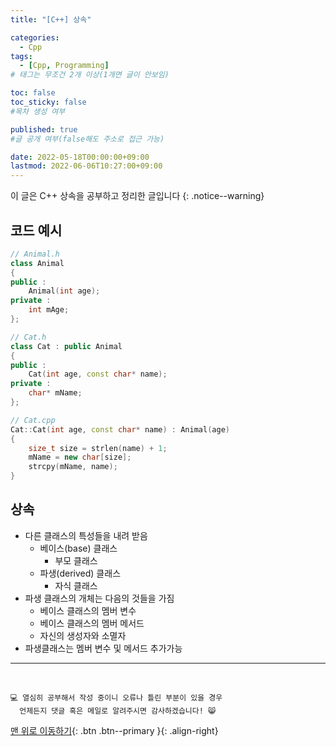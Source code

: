 ```yaml
---
title: "[C++] 상속" 

categories:
  - Cpp
tags:
  - [Cpp, Programming]
# 태그는 무조건 2개 이상(1개면 글이 안보임)

toc: false
toc_sticky: false
#목차 생성 여부

published: true
#글 공개 여부(false해도 주소로 접근 가능)

date: 2022-05-18T00:00:00+09:00
lastmod: 2022-06-06T10:27:00+09:00
---
```


이 글은 C++ 상속을 공부하고 정리한 글입니다
{: .notice--warning}

## 코드 예시
```cpp
// Animal.h
class Animal
{
public :
    Animal(int age);
private :
    int mAge;
};

// Cat.h
class Cat : public Animal
{
public :
    Cat(int age, const char* name);
private :
    char* mName;
};

// Cat.cpp
Cat::Cat(int age, const char* name) : Animal(age)
{
    size_t size = strlen(name) + 1;
    mName = new char[size];
    strcpy(mName, name);
}
```

## 상속
- 다른 클래스의 특성들을 내려 받음
  - 베이스(base) 클래스
    - 부모 클래스
  - 파생(derived) 클래스
    - 자식 클래스
- 파생 클래스의 개체는 다음의 것들을 가짐
  - 베이스 클래스의 멤버 변수
  - 베이스 클래스의 멤버 메서드
  - 자신의 생성자와 소멸자
- 파생클래스는 멤버 변수 및 메서드 추가가능

***
<br>

    💻 열심히 공부해서 작성 중이니 오류나 틀린 부분이 있을 경우 
      언제든지 댓글 혹은 메일로 알려주시면 감사하겠습니다! 😸

[맨 위로 이동하기](#){: .btn .btn--primary }{: .align-right}